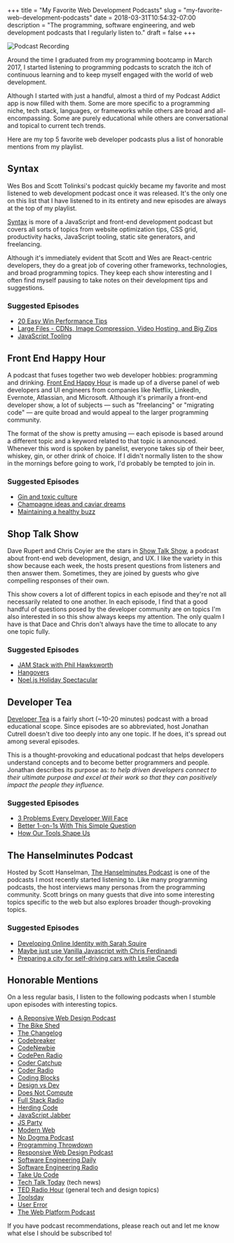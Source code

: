 +++
title = "My Favorite Web Development Podcasts"
slug = "my-favorite-web-development-podcasts"
date = 2018-03-31T10:54:32-07:00
description = "The programming, software engineering, and web development podcasts that I regularly listen to."
draft = false
+++

![Podcast Recording](images/blog/podcast-recording.jpg)

Around the time I graduated from my programming bootcamp in March 2017, I started listening to programming podcasts to scratch the itch of continuous learning and to keep myself engaged with the world of web development.

Although I started with just a handful, almost a third of my Podcast Addict app is now filled with them. Some are more specific to a programming niche, tech stack, languages, or frameworks while others are broad and all-encompassing. Some are purely educational while others are conversational and topical to current tech trends.

Here are my top 5 favorite web developer podcasts plus a list of honorable mentions from my playlist.

## Syntax
Wes Bos and Scott Tolinksi's podcast quickly became my favorite and most listened to web development podcast once it was released. It's the only one on this list that I have listened to in its entirety and new episodes are always at the top of my playlist.

[Syntax](https://syntax.fm/) is more of a JavaScript and front-end development podcast but covers all sorts of topics from website optimization tips, CSS grid, productivity hacks, JavaScript tooling, static site generators, and freelancing.

Although it's immediately evident that Scott and Wes are React-centric developers, they do a great job of covering other frameworks, technologies, and broad programming topics. They keep each show interesting and I often find myself pausing to take notes on their development tips and suggestions.

### Suggested Episodes
* [20 Easy Win Performance Tips](https://syntax.fm/show/038/20-easy-win-performance-tips)
* [Large Files - CDNs, Image Compression, Video Hosting, and Big Zips](https://syntax.fm/show/033/large-files-cdns-image-compression-video-hosting-and-big-zips)
* [JavaScript Tooling](https://syntax.fm/show/004/javascript-tooling)

## Front End Happy Hour
A podcast that fuses together two web developer hobbies: programming and drinking.
[Front End Happy Hour](http://frontendhappyhour.com/) is made up of a diverse panel of web developers and UI engineers from companies like Netflix, LinkedIn, Evernote, Atlassian, and Microsoft. Although it's primarily a front-end developer show, a lot of subjects — such as "freelancing" or "migrating code" — are quite broad and would appeal to the larger programming community.

The format of the show is pretty amusing — each episode is based around a different topic and a keyword related to that topic is announced. Whenever this word is spoken by panelist, everyone takes sip of their beer, whiskey, gin, or other drink of choice. If I didn't normally listen to the show in the mornings before going to work, I'd probably be tempted to join in.

### Suggested Episodes
* [Gin and toxic culture](http://frontendhappyhour.com/episodes/gin-and-toxic-culture/)
* [Champagne ideas and caviar dreams](http://frontendhappyhour.com/episodes/champagne-ideas-and-caviar-dreams/)
* [Maintaining a healthy buzz](http://frontendhappyhour.com/episodes/maintaining-a-healthy-buzz/)

## Shop Talk Show
Dave Rupert and Chris Coyier are the stars in [Show Talk Show](http://shoptalkshow.com/), a podcast about front-end web development, design, and UX. I like the variety in this show because each week, the hosts present questions from listeners and then answer them. Sometimes, they are joined by guests who give compelling responses of their own.

This show covers a lot of different topics in each episode and they're not all necessarily related to one another. In each episode, I find that a good handful of questions posed by the developer community are on topics I'm also interested in so this show always keeps my attention. The only qualm I have is that Dace and Chris don't always have the time to allocate to any one topic fully.

### Suggested Episodes
* [JAM Stack with Phil Hawksworth](http://shoptalkshow.com/episodes/303-jam-stack-phil-hawksworth/)
* [Hangovers](http://shoptalkshow.com/episodes/301-hangovers/)
* [Noel.js Holiday Spectacular](http://shoptalkshow.com/episodes/292-noel-js-holiday-spectacular/)

## Developer Tea
[Developer Tea](http://spec.fm/podcasts/developer-tea) is a fairly short (~10-20 minutes) podcast with a broad educational scope. Since episodes are so abbreviated, host Jonathan Cutrell doesn't dive too deeply into any one topic. If he does, it's spread out among several episodes.

This is a thought-provoking and educational podcast that helps developers understand concepts and to become better programmers and people. Jonathan describes its purpose as: _to help driven developers connect to their ultimate purpose and excel at their work so that they can positively impact the people they influence._

### Suggested Episodes
* [3 Problems Every Developer Will Face](https://spec.fm/podcasts/developer-tea/124302)
* [Better 1-on-1s With This Simple Question](https://spec.fm/podcasts/developer-tea/122604)
* [How Our Tools Shape Us](https://spec.fm/podcasts/developer-tea/121705)

## The Hanselminutes Podcast
Hosted by Scott Hanselman, [The Hanselminutes Podcast](https://hanselminutes.com/) is one of the podcasts I most recently started listening to. Like many programming podcasts, the host interviews many personas from the programming community. Scott brings on many guests that dive into some interesting topics specific to the web but also explores broader though-provoking topics.

### Suggested Episodes
* [Developing Online Identity with Sarah Squire](https://www.hanselminutes.com/621/developing-online-identity-with-sarah-squire)
* [Maybe just use Vanilla Javascript with Chris Ferdinandi](https://www.hanselminutes.com/598/maybe-just-use-vanilla-javascript-with-chris-ferdinandi)
* [Preparing a city for self-driving cars with Leslie Caceda](https://www.hanselminutes.com/590/preparing-a-city-for-self-driving-cars-with-leslie-caceda)

## Honorable Mentions
On a less regular basis, I listen to the following podcasts when I stumble upon episodes with interesting topics.

* [A Reponsive Web Design Podcast](https://responsivewebdesign.com/podcast/)
* [The Bike Shed](http://bikeshed.fm/)
* [The Changelog](https://changelog.com/podcast)
* [Codebreaker](https://www.marketplace.org/topics/tech/codebreaker-podcast)
* [CodeNewbie](https://www.codenewbie.org/podcast)
* [CodePen Radio](https://blog.codepen.io/radio/)
* [Coder Catchup](http://codercatchup.com/)
* [Coder Radio](http://www.jupiterbroadcasting.com/show/coderradio/)
* [Coding Blocks](https://www.codingblocks.net/)
* [Design vs Dev](https://agileleague.com/agile-podcast/)
* [Does Not Compute](https://spec.fm/podcasts/does-not-compute)
* [Full Stack Radio](http://www.fullstackradio.com/)
* [Herding Code](http://herdingcode.com/)
* [JavaScript Jabber](https://devchat.tv/js-jabber/)
* [JS Party](https://changelog.com/jsparty)
* [Modern Web](https://www.moderndotweb.com/modern-web-podcast)
* [No Dogma Podcast](https://nodogmapodcast.bryanhogan.net/)
* [Programming Throwdown](http://www.programmingthrowdown.com/)
* [Responsive Web Design Podcast](https://responsivedesign.is/podcasts/)
* [Software Engineering Daily](https://softwareengineeringdaily.com/)
* [Software Engineering Radio](http://www.se-radio.net/)
* [Take Up Code](https://www.takeupcode.com/)
* [Tech Talk Today](http://www.jupiterbroadcasting.com/show/today/) (tech news)
* [TED Radio Hour](https://www.npr.org/programs/ted-radio-hour/) (general tech and design topics)
* [Toolsday](https://spec.fm/podcasts/toolsday)
* [User Error](http://www.jupiterbroadcasting.com/show/error/)
* [The Web Platform Podcast](https://thewebplatformpodcast.com/)

If you have podcast recommendations, please reach out and let me know what else I should be subscribed to!

